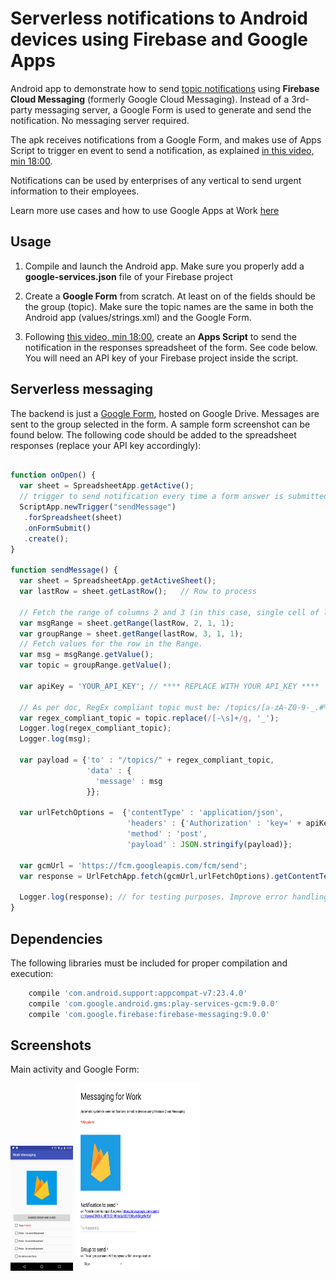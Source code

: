 # Serverless notifications to Android devices using Firebase and Google Apps #
Android app to demonstrate how to send [topic notifications](https://firebase.google.com/docs/notifications/android/console-topics#set_up_the_sdk) using **Firebase Cloud Messaging** (formerly Google Cloud Messaging).
Instead of a 3rd-party messaging server, a Google Form is used to generate and send the notification. No messaging server required.

The apk receives notifications from a Google Form, and makes use of Apps Script to trigger en event to send a notification, as explained [in this video, min 18:00](https://www.youtube.com/watch?v=RSgMEtRl0sw).

Notifications can be used by enterprises of any vertical to send urgent information to their employees. 

Learn more use cases and how to use Google Apps at Work [here](https://apps.google.com/learning-center/use-at-work/)


## Usage

1) Compile and launch the Android app. Make sure you properly add a **google-services.json** file of your Firebase project

2) Create a **Google Form** from scratch. At least on of the fields should be the group (topic). Make sure the topic names are the same in both the Android app (values/strings.xml) and the Google Form.

3) Following [this video, min 18:00](https://www.youtube.com/watch?v=RSgMEtRl0sw), create an **Apps Script** to send the notification in the responses spreadsheet of the form. See code below. 
You will need an API key of your Firebase project inside the script.


## Serverless messaging

The backend is just a [Google Form](https://www.google.es/intl/es/forms/about/), hosted on Google Drive. Messages are sent to the group selected in the form. A sample form screenshot can be found below.
The following code should be added to the spreadsheet responses (replace your API key accordingly):

```javascript

function onOpen() {
  var sheet = SpreadsheetApp.getActive();
  // trigger to send notification every time a form answer is submitted
  ScriptApp.newTrigger("sendMessage")
   .forSpreadsheet(sheet)
   .onFormSubmit()
   .create();
}

function sendMessage() {
  var sheet = SpreadsheetApp.getActiveSheet();
  var lastRow = sheet.getLastRow();   // Row to process
  
  // Fetch the range of columns 2 and 3 (in this case, single cell of last row)
  var msgRange = sheet.getRange(lastRow, 2, 1, 1); 
  var groupRange = sheet.getRange(lastRow, 3, 1, 1);
  // Fetch values for the row in the Range.
  var msg = msgRange.getValue();
  var topic = groupRange.getValue();  
  
  var apiKey = 'YOUR_API_KEY'; // **** REPLACE WITH YOUR API_KEY ****

  // As per doc, RegEx compliant topic must be: /topics/[a-zA-Z0-9-_.#%]+
  var regex_compliant_topic = topic.replace(/[-\s]+/g, '_');
  Logger.log(regex_compliant_topic);
  Logger.log(msg); 
  
  var payload = {'to' : "/topics/" + regex_compliant_topic,
                 'data' : {
                   'message' : msg
                 }};
  
  var urlFetchOptions =  {'contentType' : 'application/json',
                          'headers' : {'Authorization' : 'key=' + apiKey},
                          'method' : 'post',
                          'payload' : JSON.stringify(payload)};
  
  var gcmUrl = 'https://fcm.googleapis.com/fcm/send';
  var response = UrlFetchApp.fetch(gcmUrl,urlFetchOptions).getContentText()
  
  Logger.log(response); // for testing purposes. Improve error handling here
}

```

## Dependencies

The following libraries must be included for proper compilation and execution:

```groovy  
    compile 'com.android.support:appcompat-v7:23.4.0'
    compile 'com.google.android.gms:play-services-gcm:9.0.0'
    compile 'com.google.firebase:firebase-messaging:9.0.0'
```


## Screenshots

Main activity and Google Form:

<img src="https://raw.githubusercontent.com/rafaelsf80/firebase-notifications-for-work/master/app/screenshots/main.png" alt="alt text" width="100" height="200">
<img src="https://raw.githubusercontent.com/rafaelsf80/firebase-notifications-for-work/master/app/screenshots/form.png" alt="alt text" width="200" height="300">
